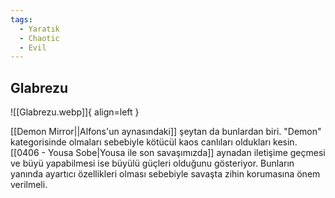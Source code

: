 ```yaml
---
tags:
  - Yaratık
  - Chaotic
  - Evil
---  
```

  
## Glabrezu  
![[Glabrezu.webp]]{ align=left }  
  
[[Demon Mirror||Alfons'un aynasındaki]] şeytan da bunlardan biri. "Demon" kategorisinde olmaları sebebiyle kötücül kaos canlıları oldukları kesin. [[0406 - Yousa Sobe|Yousa ile son savaşımızda]] aynadan iletişime geçmesi ve büyü yapabilmesi ise büyülü güçleri olduğunu gösteriyor. Bunların yanında ayartıcı özellikleri olması sebebiyle savaşta zihin korumasına önem verilmeli.